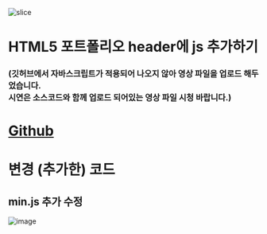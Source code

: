 ![slice](https://capsule-render.vercel.app/api?type=slice&color=auto&height=200&text=js%20추가하기&fontAlign=70&rotate=13&fontAlignY=25&desc=20231010&descAlignY=44)

# HTML5 포트폴리오 header에 js 추가하기

### (깃허브에서 자바스크립트가 적용되어 나오지 않아 영상 파일을 업로드 해두었습니다. <br> 시연은 소스코드와 함께 업로드 되어있는 영상 파일 시청 바랍니다.)
# <a href="https://baesub.github.io/Tue_Report/1010/ch04_mportpolio/mintro.html"> Github </a>

# 변경 (추가한) 코드
## min.js 추가 수정
![image](https://github.com/baesub/Tue_Report/assets/113866062/7b19ac3e-c031-4c8e-a0f2-ea01a279c5e6)
